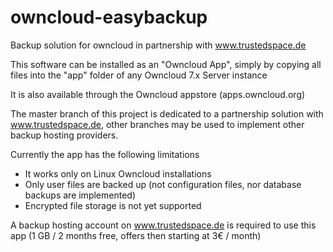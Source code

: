 owncloud-easybackup
=================

Backup solution for owncloud in partnership with www.trustedspace.de

This software can be installed as an "Owncloud App",
simply by copying all files into the "app"
folder of any Owncloud 7.x Server instance

It is also available through the Owncloud appstore (apps.owncloud.org)

The master branch of this project is dedicated to a partnership solution
with www.trustedspace.de, other branches may be used to implement other
backup hosting providers.

Currently the app has the following limitations
- It works only on Linux Owncloud installations
- Only user files are backed up (not configuration files, nor database backups are implemented)
- Encrypted file storage is not yet supported

A backup hosting account on www.trustedspace.de is
required to use this app (1 GB / 2 months free, offers then starting at 3€ / month)

